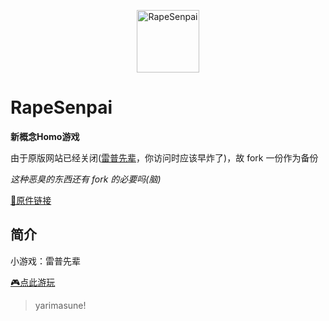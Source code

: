 <p align="center">
  <a href="https://AaBbCcDd1919.github.io/RapeSenpai/index.html"><img src="https://github.com/AaBbCcDd1919/RapeSenpai/blob/main/static/image/ClickBefore.png?raw=true" width="100" height="100" alt="RapeSenpai"></a>
</p>

<div>

# RapeSenpai
**新概念Homo游戏**

由于原版网站已经关闭([雷普先辈](https://xiaohuang257.github.io/RapeSenpai/index.html)，你访问时应该早炸了)，故 fork 一份作为备份

<i>这种恶臭的东西还有 fork 的必要吗(脑)</i>

[📎原件链接](https://github.com/Xiaohuang257/RapeSenpai)

</div>

## 简介
小游戏：雷普先辈

[🎮点此游玩](https://aabbccdd1919.github.io/RapeSenpai/)

> yarimasune!
